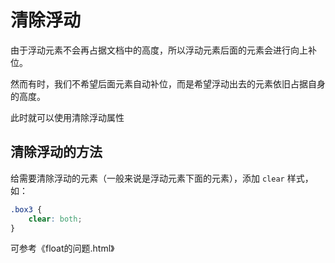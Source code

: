 # 清除浮动
由于浮动元素不会再占据文档中的高度，所以浮动元素后面的元素会进行向上补位。

然而有时，我们不希望后面元素自动补位，而是希望浮动出去的元素依旧占据自身的高度。

此时就可以使用清除浮动属性

## 清除浮动的方法

给需要清除浮动的元素（一般来说是浮动元素下面的元素），添加 `clear` 样式，如：

```css
.box3 {
    clear: both;
}
```

可参考《float的问题.html》
